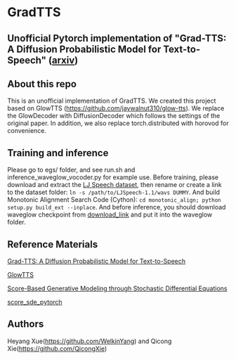 # GradTTS
## Unofficial Pytorch implementation of "Grad-TTS: A Diffusion Probabilistic Model for Text-to-Speech" ([arxiv](https://arxiv.org/abs/2105.06337))

## About this repo
This is an unofficial implementation of GradTTS. We created this project based on GlowTTS (https://github.com/jaywalnut310/glow-tts). We replace the GlowDecoder with DiffusionDecoder which follows the settings of the original paper. In addition, we also replace torch.distributed with horovod for convenience.

## Training and inference
Please go to egs/ folder, and see run.sh and inference_waveglow_vocoder.py for example use. Before training, please download and extract the [LJ Speech dataset](https://keithito.com/LJ-Speech-Dataset/), then rename or create a link to the dataset folder: `ln -s /path/to/LJSpeech-1.1/wavs DUMMY`. And build Monotonic Alignment Search Code (Cython): `cd monotonic_align; python setup.py build_ext --inplace`. And before inference, you should download waveglow checkpoint from [download_link](https://drive.google.com/file/d/1rpK8CzAAirq9sWZhe9nlfvxMF1dRgFbF/view) and put it into the waveglow folder.

## Reference Materials
[Grad-TTS: A Diffusion Probabilistic Model for Text-to-Speech](https://arxiv.org/abs/2105.06337)

[GlowTTS](https://github.com/jaywalnut310/glow-tts)

[Score-Based Generative Modeling through Stochastic Differential Equations](https://openreview.net/forum?id=PxTIG12RRHS)

[score_sde_pytorch](https://github.com/yang-song/score_sde_pytorch)

## Authors
Heyang Xue(https://github.com/WelkinYang) and Qicong Xie(https://github.com/QicongXie)




